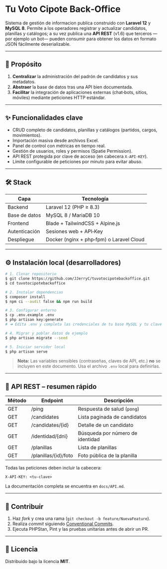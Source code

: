 # Tu Voto Cipote Back‑Office

Sistema de gestión de informacion publica construido con **Laravel 12** y **MySQL 8**. Permite a los operadores registrar y actualizar candidatos, planillas y catálogos; a su vez publica una **API REST** (v1.6) que terceros —por ejemplo un bot— pueden consumir para obtener los datos en formato JSON fácilmente deserializable.

---

## 🎯 Propósito

1. **Centralizar** la administración del padrón de candidatos y sus metadatos.
2. **Abstraer** la base de datos tras una API bien documentada.
3. **Facilitar** la integración de aplicaciones externas (chat‑bots, sitios, móviles) mediante peticiones HTTP estándar.

---

## ✨ Funcionalidades clave

- CRUD completo de candidatos, planillas y catálogos (partidos, cargos, movimientos).
- Importación masiva desde archivos Excel.
- Panel de control con métricas en tiempo real.
- Gestión de usuarios, roles y permisos (Spatie Permission).
- API REST protegida por clave de acceso (en cabecera `X-API-KEY`).
- Límite configurable de peticiones por minuto para evitar abuso.

---

## 🛠️ Stack

| Capa         | Tecnología |
|--------------|------------|
| Backend      | Laravel 12 (PHP ≥ 8.3) |
| Base de datos| MySQL 8 / MariaDB 10 |
| Frontend     | Blade + TailwindCSS + Alpine.js |
| Autenticación| Sesiones web + API‑Key |
| Despliegue   | Docker (nginx + php‑fpm) o Laravel Cloud |

---

## ⚙️ Instalación local (desarrolladores)

```bash
# 1. Clonar repositorio
$ git clone https://github.com/JJerryC/tuvotocipotebackoffice.git
$ cd tuvotocipotebackoffice

# 2. Instalar dependencias
$ composer install
$ npm ci --audit false && npm run build

# 3. Configurar entorno
$ cp .env.example .env
$ php artisan key:generate
# ➜ Edita .env y completa las credenciales de tu base MySQL y tu clave para la API

# 4. Migrar y poblar datos de ejemplo
$ php artisan migrate --seed

# 5. Iniciar servidor local
$ php artisan serve
```

> **Nota:** Las variables sensibles (contraseñas, claves de API, etc.) **no** se incluyen en este documento. Usa el archivo `.env` local para definirlas.

---

## 📡 API REST – resumen rápido

| Método | Endpoint | Descripción |
|--------|----------|-------------|
| GET | /ping | Respuesta de salud (`pong`) |
| GET | /candidates | Lista paginada de candidatos |
| GET | /candidates/{id} | Detalle de un candidato |
| GET | /identidad/{dni} | Búsqueda por número de identidad |
| GET | /planillas | Lista de planillas |
| GET | /planillas/{id}/foto | Foto pública de la planilla |

Todas las peticiones deben incluir la cabecera:

```http
X-API-KEY: <tu-clave>
```

La documentación completa se encuentra en `docs/API.md`.

---

## 🤝 Contribuir

1. Haz *fork* y crea una rama (`git checkout -b feature/NuevaFeature`).
2. Realiza *commit* siguiendo [Conventional Commits](https://www.conventionalcommits.org/).
3. Ejecuta PHPStan, Pint y las pruebas unitarias antes de abrir un PR.

---

## 📜 Licencia

Distribuido bajo la licencia **MIT**.
